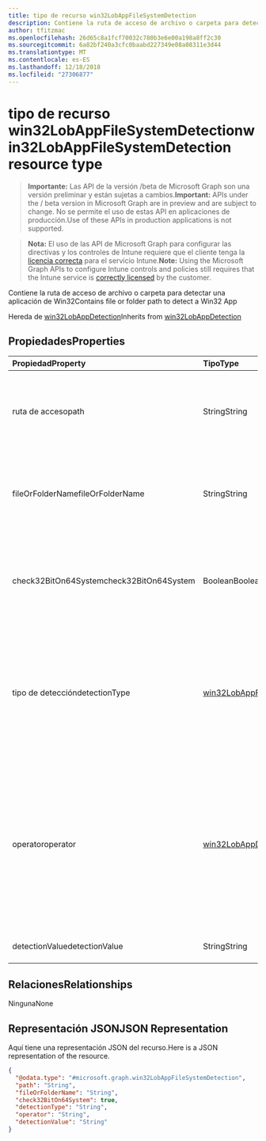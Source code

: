```yaml
---
title: tipo de recurso win32LobAppFileSystemDetection
description: Contiene la ruta de acceso de archivo o carpeta para detectar una aplicación de Win32
author: tfitzmac
ms.openlocfilehash: 26d65c8a1fcf70032c780b3e6e00a198a8ff2c30
ms.sourcegitcommit: 6a82bf240a3cfc0baabd227349e08a08311e3d44
ms.translationtype: MT
ms.contentlocale: es-ES
ms.lasthandoff: 12/18/2018
ms.locfileid: "27306877"
---
```

# <a name="win32lobappfilesystemdetection-resource-type"></a><span data-ttu-id="5be28-103">tipo de recurso win32LobAppFileSystemDetection</span><span class="sxs-lookup"><span data-stu-id="5be28-103">win32LobAppFileSystemDetection resource type</span></span>

> <span data-ttu-id="5be28-104">**Importante:** Las API de la versión /beta de Microsoft Graph son una versión preliminar y están sujetas a cambios.</span><span class="sxs-lookup"><span data-stu-id="5be28-104">**Important:** APIs under the / beta version in Microsoft Graph are in preview and are subject to change.</span></span> <span data-ttu-id="5be28-105">No se permite el uso de estas API en aplicaciones de producción.</span><span class="sxs-lookup"><span data-stu-id="5be28-105">Use of these APIs in production applications is not supported.</span></span>

> <span data-ttu-id="5be28-106">**Nota:** El uso de las API de Microsoft Graph para configurar las directivas y los controles de Intune requiere que el cliente tenga la [licencia correcta](https://go.microsoft.com/fwlink/?linkid=839381) para el servicio Intune.</span><span class="sxs-lookup"><span data-stu-id="5be28-106">**Note:** Using the Microsoft Graph APIs to configure Intune controls and policies still requires that the Intune service is [correctly licensed](https://go.microsoft.com/fwlink/?linkid=839381) by the customer.</span></span>

<span data-ttu-id="5be28-107">Contiene la ruta de acceso de archivo o carpeta para detectar una aplicación de Win32</span><span class="sxs-lookup"><span data-stu-id="5be28-107">Contains file or folder path to detect a Win32 App</span></span>

<span data-ttu-id="5be28-108">Hereda de [win32LobAppDetection](../resources/intune-apps-win32lobappdetection.md)</span><span class="sxs-lookup"><span data-stu-id="5be28-108">Inherits from [win32LobAppDetection](../resources/intune-apps-win32lobappdetection.md)</span></span>

## <a name="properties"></a><span data-ttu-id="5be28-109">Propiedades</span><span class="sxs-lookup"><span data-stu-id="5be28-109">Properties</span></span>
|<span data-ttu-id="5be28-110">Propiedad</span><span class="sxs-lookup"><span data-stu-id="5be28-110">Property</span></span>|<span data-ttu-id="5be28-111">Tipo</span><span class="sxs-lookup"><span data-stu-id="5be28-111">Type</span></span>|<span data-ttu-id="5be28-112">Descripción</span><span class="sxs-lookup"><span data-stu-id="5be28-112">Description</span></span>|
|:---|:---|:---|
|<span data-ttu-id="5be28-113">ruta de acceso</span><span class="sxs-lookup"><span data-stu-id="5be28-113">path</span></span>|<span data-ttu-id="5be28-114">String</span><span class="sxs-lookup"><span data-stu-id="5be28-114">String</span></span>|<span data-ttu-id="5be28-115">La ruta de acceso de archivo o carpeta para detectar la aplicación de línea de negocio (LoB) de Win32</span><span class="sxs-lookup"><span data-stu-id="5be28-115">The file or folder path to detect Win32 Line of Business (LoB) app</span></span>|
|<span data-ttu-id="5be28-116">fileOrFolderName</span><span class="sxs-lookup"><span data-stu-id="5be28-116">fileOrFolderName</span></span>|<span data-ttu-id="5be28-117">String</span><span class="sxs-lookup"><span data-stu-id="5be28-117">String</span></span>|<span data-ttu-id="5be28-118">El nombre de archivo o carpeta para detectar la aplicación de línea de negocio (LoB) de Win32</span><span class="sxs-lookup"><span data-stu-id="5be28-118">The file or folder name to detect Win32 Line of Business (LoB) app</span></span>|
|<span data-ttu-id="5be28-119">check32BitOn64System</span><span class="sxs-lookup"><span data-stu-id="5be28-119">check32BitOn64System</span></span>|<span data-ttu-id="5be28-120">Boolean</span><span class="sxs-lookup"><span data-stu-id="5be28-120">Boolean</span></span>|<span data-ttu-id="5be28-121">Un valor que indica si este archivo o carpeta para comprobar la aplicación de 32 bits en el sistema de 64 bits</span><span class="sxs-lookup"><span data-stu-id="5be28-121">A value indicating whether this file or folder is for checking 32-bit app on 64-bit system</span></span>|
|<span data-ttu-id="5be28-122">tipo de detección</span><span class="sxs-lookup"><span data-stu-id="5be28-122">detectionType</span></span>|[<span data-ttu-id="5be28-123">win32LobAppFileSystemDetectionType</span><span class="sxs-lookup"><span data-stu-id="5be28-123">win32LobAppFileSystemDetectionType</span></span>](../resources/intune-apps-win32lobappfilesystemdetectiontype.md)|<span data-ttu-id="5be28-124">El tipo de detección del sistema de archivos.</span><span class="sxs-lookup"><span data-stu-id="5be28-124">The file system detection type.</span></span> <span data-ttu-id="5be28-125">Los valores posibles son: `notConfigured`, `exists`, `modifiedDate`, `createdDate`, `version`, `sizeInMB`.</span><span class="sxs-lookup"><span data-stu-id="5be28-125">Possible values are: `notConfigured`, `exists`, `modifiedDate`, `createdDate`, `version`, `sizeInMB`.</span></span>|
|<span data-ttu-id="5be28-126">operator</span><span class="sxs-lookup"><span data-stu-id="5be28-126">operator</span></span>|[<span data-ttu-id="5be28-127">win32LobAppDetectionOperator</span><span class="sxs-lookup"><span data-stu-id="5be28-127">win32LobAppDetectionOperator</span></span>](../resources/intune-apps-win32lobappdetectionoperator.md)|<span data-ttu-id="5be28-128">El operador para la detección de archivos o carpetas.</span><span class="sxs-lookup"><span data-stu-id="5be28-128">The operator for file or fodler detection.</span></span> <span data-ttu-id="5be28-129">Los valores posibles son: `notConfigured`, `equal`, `notEqual`, `greaterThan`, `greaterThanOrEqual`, `lessThan` y `lessThanOrEqual`.</span><span class="sxs-lookup"><span data-stu-id="5be28-129">Possible values are: `notConfigured`, `equal`, `notEqual`, `greaterThan`, `greaterThanOrEqual`, `lessThan`, `lessThanOrEqual`.</span></span>|
|<span data-ttu-id="5be28-130">detectionValue</span><span class="sxs-lookup"><span data-stu-id="5be28-130">detectionValue</span></span>|<span data-ttu-id="5be28-131">String</span><span class="sxs-lookup"><span data-stu-id="5be28-131">String</span></span>|<span data-ttu-id="5be28-132">El valor de detección de archivo o carpeta</span><span class="sxs-lookup"><span data-stu-id="5be28-132">The file or folder detection value</span></span>|

## <a name="relationships"></a><span data-ttu-id="5be28-133">Relaciones</span><span class="sxs-lookup"><span data-stu-id="5be28-133">Relationships</span></span>
<span data-ttu-id="5be28-134">Ninguna</span><span class="sxs-lookup"><span data-stu-id="5be28-134">None</span></span>
## <a name="json-representation"></a><span data-ttu-id="5be28-135">Representación JSON</span><span class="sxs-lookup"><span data-stu-id="5be28-135">JSON Representation</span></span>
<span data-ttu-id="5be28-136">Aquí tiene una representación JSON del recurso.</span><span class="sxs-lookup"><span data-stu-id="5be28-136">Here is a JSON representation of the resource.</span></span>
<!-- {
  "blockType": "resource",
  "@odata.type": "microsoft.graph.win32LobAppFileSystemDetection"
}
-->
``` json
{
  "@odata.type": "#microsoft.graph.win32LobAppFileSystemDetection",
  "path": "String",
  "fileOrFolderName": "String",
  "check32BitOn64System": true,
  "detectionType": "String",
  "operator": "String",
  "detectionValue": "String"
}
```





